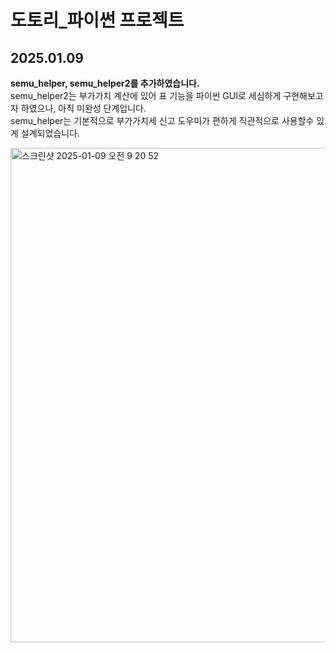 # 도토리_파이썬 프로젝트 
## 2025.01.09
**semu_helper, semu_helper2를 추가하였습니다.**  
semu_helper2는 부가가치 계산에 있어 표 기능을 파이썬 GUI로 세심하게 구현해보고자 하였으나, 아직 미완성 단계입니다.  
semu_helper는 기본적으로 부가가치세 신고 도우미가 편하게 직관적으로 사용할수 있게 설계되었습니다.  
  
<img width="791" alt="스크린샷 2025-01-09 오전 9 20 52" src="https://github.com/user-attachments/assets/b9c7f6fc-7a4f-4838-9892-00810102c483" />

